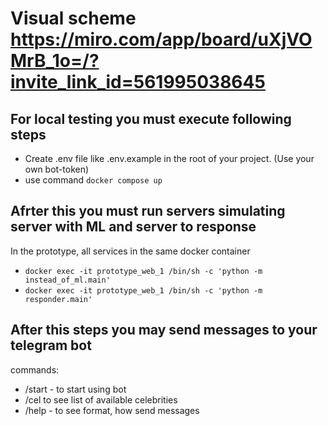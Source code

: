 # Visual scheme https://miro.com/app/board/uXjVOMrB_1o=/?invite_link_id=561995038645

## For local testing you must execute following steps
- Create .env file  like .env.example in the root of your project. (Use your own bot-token)
- use command `docker compose up`
## Afrter this you must run servers simulating server with ML and server to response
In the prototype, all services in the same docker container
- `docker exec -it prototype_web_1 /bin/sh -c 'python -m instead_of_ml.main'`
- `docker exec -it prototype_web_1 /bin/sh -c 'python -m responder.main'`
## After this steps you may send messages to your telegram bot
commands:
- /start - to start using bot
- /cel to see list of available celebrities
- /help - to see format, how send messages  






